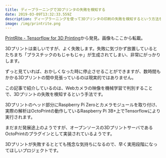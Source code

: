 ```yaml
---
title: ディープラーニングで3Dプリンタの失敗を検知する
date: 2019-03-09T13:32:33.559Z
description: ディープラーニングを使って3Dプリンタの印刷の失敗を検知するという方法を紹介します。
image: /img/printrite.png
---
```

[PrintRite - Tensorflow for 3D Printing](https://hackaday.io/project/163587-printrite-tensorflow-for-3d-printing)から発見。画像もここから転載。

3Dプリントは楽しいですが、よく失敗します。失敗に気づかず放置しているとたちまち「プラスチックのもじゃもじゃ」が生成されてしまい、非常にがっかりします。

ずっと見ていれば、おかしくなった時に停止させることができますが、数時間もかかる3Dプリントの間中見張っているのは現実的ではありません。

この記事で紹介しているのは、Webカメラの映像を機械学習で判別することで、3Dプリントの失敗を検知するという手法です。

3Dプリントのヘッド部分にRaspberry Pi Zeroとカメラモジュールを取り付け、実際の解析はOctoPrintの動作しているRaspberry Pi 3B+上でTensorflowにより実行されます。

まだまだ発展途上のようですが、オープンソースの3DプリントサーバであるOctoPrintのプラグインとして実装されているようです。

3Dプリントが失敗するととても残念な気持ちになるので、早く実用段階になってほしいプロジェクトです。
